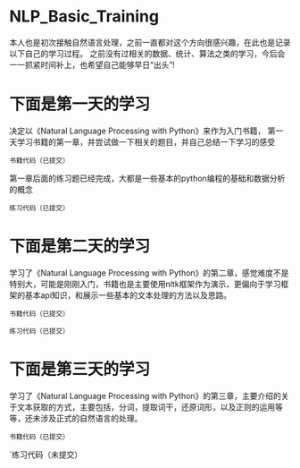 # NLP_Basic_Training
本人也是初次接触自然语言处理，之前一直都对这个方向很感兴趣，在此也是记录以下自己的学习过程。
之前没有过相关的数据、统计、算法之类的学习，今后会一一抓紧时间补上，也希望自己能够早日“出头”!


# 下面是第一天的学习
决定以《Natural Language Processing with Python》来作为入门书籍，
第一天学习书籍的第一章，并尝试做一下相关的题目，并自己总结一下学习的感受

`书籍代码（已提交）`

第一章后面的练习题已经完成，大都是一些基本的python编程的基础和数据分析的概念

`练习代码（已提交）`

# 下面是第二天的学习

学习了《Natural Language Processing with Python》的第二章，感觉难度不是特别大，可能是刚刚入门，书籍也是主要使用nltk框架作为演示，更偏向于学习框架的基本api知识，和展示一些基本的文本处理的方法以及思路。

`书籍代码（已提交）`

`练习代码（已提交）`

# 下面是第三天的学习

学习了《Natural Language Processing with Python》的第三章，主要介绍的关于文本获取的方式，主要包括，分词，提取词干，还原词形，以及正则的运用等等，还未涉及正式的自然语言的处理。

`书籍代码（已提交）`

`练习代码（未提交）

